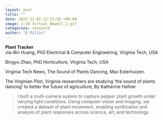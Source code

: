 ```yaml
---
layout: post
title: ""
date: 2023-11-01 22:21:59 +00:00
image: 1-19 Virtual Newell_2.gif
categories: research
author: "D Pillis"
---
```


**Plant Tracker**  
Jia-Bin Huang, PhD
Electrical & Computer Engineering, Virginia Tech, USA

Bingyu Zhao, PhD
Horticulture, Virginia Tech, USA

Virginia Tech News, The Sound of Plants Dancing, Max Esterhuizen.

The Virginian Pilot, Virginia researchers are studying ‘the sound of plants dancing’ to better the future of agriculture, By Katherine Hafner

<blockquote> <p>I built a multi-camera system to capture pepper plant growth under varying light conditions. Using computer vision and imaging, we created a dataset of plant movement, enabling sonification and analysis of plant responses across science, art, and technology.
 </p> </blockquote>
